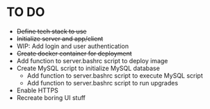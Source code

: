 # TO DO
- ~~Define tech stack to use~~
- ~~Initialize server and app/client~~
- WIP: Add login and user authentication
- ~~Create docker container for deployment~~
- Add function to server.bashrc script to deploy image
- Create MySQL script to initialize MySQL database
    - Add function to server.bashrc script to execute MySQL script
    - Add function to server.bashrc script to run upgrades
- Enable HTTPS
- Recreate boring UI stuff